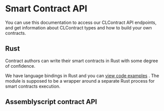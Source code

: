 Smart Contract API
==================

You can use this documentation to access our CLContract API endpoints, and get information about CLContract types and how to build your own contracts.

Rust
----

Contract authors can write their smart contracts in Rust with some degree of confidence.

We have language bindings in Rust and you can [view code examples]() . The module is supposed to be a wrapper around a separate Rust process for smart contracts execution.


Assemblyscript contract API
---------------------------







